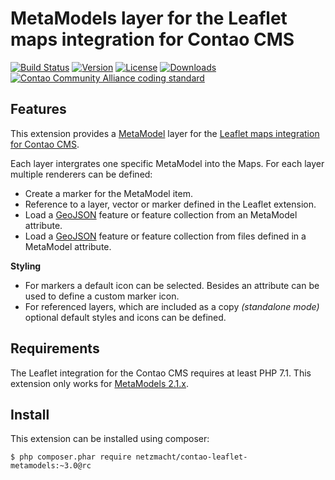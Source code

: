 
MetaModels layer for the Leaflet maps integration for Contao CMS
================================================================

[![Build Status](http://img.shields.io/travis/netzmacht/contao-leaflet-metamodels/master.svg?style=flat-square)](https://travis-ci.org/netzmacht/contao-leaflet-metamodels)
[![Version](http://img.shields.io/packagist/v/netzmacht/contao-leaflet-metamodels.svg?style=flat-square)](http://packagist.com/packages/netzmacht/contao-leaflet-metamodels)
[![License](http://img.shields.io/packagist/l/netzmacht/contao-leaflet-metamodels.svg?style=flat-square)](http://packagist.com/packages/netzmacht/contao-leaflet-metamodels)
[![Downloads](http://img.shields.io/packagist/dt/netzmacht/contao-leaflet-metamodels.svg?style=flat-square)](http://packagist.com/packages/netzmacht/contao-leaflet-metamodels)
[![Contao Community Alliance coding standard](http://img.shields.io/badge/cca-coding_standard-red.svg?style=flat-square)](https://github.com/contao-community-alliance/coding-standard)

Features
--------

This extension provides a [MetaModel](https://github.com/MetaModels) layer for the 
[Leaflet maps integration for Contao CMS](https://github.com/netzmacht/contao-leaflet-maps). 

Each layer intergrates one specific MetaModel into the Maps. For each layer multiple renderers can be defined:
 
 - Create a marker for the MetaModel item.
 - Reference to a layer, vector or marker defined in the Leaflet extension.
 - Load a [GeoJSON](http://geojson.org/) feature or feature collection from an MetaModel attribute.  
 - Load a [GeoJSON](http://geojson.org/) feature or feature collection from files defined in a MetaModel attribute. 

**Styling**
 - For markers a default icon can be selected. Besides an attribute can be used to define a custom marker icon.
 - For referenced layers, which are included as a copy *(standalone mode)* optional default styles and icons
   can be defined.
   
Requirements
------------

The Leaflet integration for the Contao CMS requires at least PHP 7.1. 
This extension only works for [MetaModels 2.1.x](https://github.com/MetaModels/core).

Install
-------

This extension can be installed using composer:

```
$ php composer.phar require netzmacht/contao-leaflet-metamodels:~3.0@rc
```
